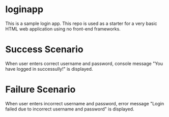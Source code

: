 # loginapp
This is a sample login app. This repo is used as a starter for a very basic HTML web application using no front-end frameworks. 

# Success Scenario

When user enters correct username and password, console message "You have logged in successully!" is displayed.

# Failure Scenario

When user enters incorrect username and password, error message "Login failed due to incorrect username and password" is displayed.
